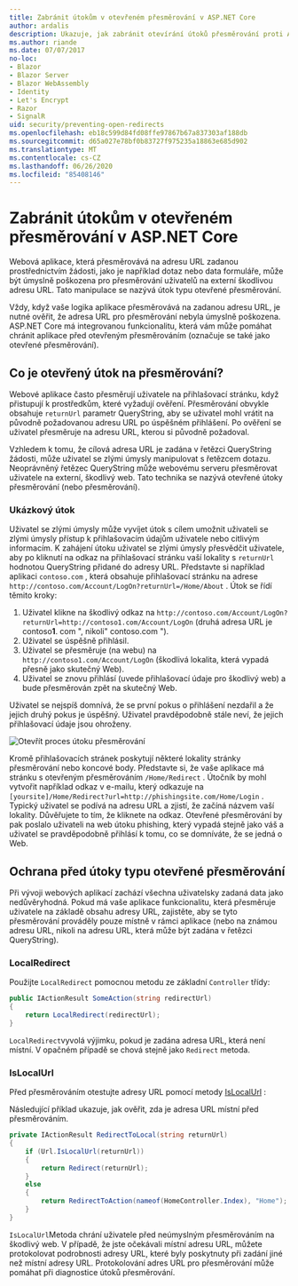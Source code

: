 ```yaml
---
title: Zabránit útokům v otevřeném přesměrování v ASP.NET Core
author: ardalis
description: Ukazuje, jak zabránit otevírání útoků přesměrování proti ASP.NET Core aplikaci.
ms.author: riande
ms.date: 07/07/2017
no-loc:
- Blazor
- Blazor Server
- Blazor WebAssembly
- Identity
- Let's Encrypt
- Razor
- SignalR
uid: security/preventing-open-redirects
ms.openlocfilehash: eb18c599d84fd08ffe97867b67a837303af188db
ms.sourcegitcommit: d65a027e78bf0b83727f975235a18863e685d902
ms.translationtype: MT
ms.contentlocale: cs-CZ
ms.lasthandoff: 06/26/2020
ms.locfileid: "85408146"
---
```

# <a name="prevent-open-redirect-attacks-in-aspnet-core"></a>Zabránit útokům v otevřeném přesměrování v ASP.NET Core

Webová aplikace, která přesměrovává na adresu URL zadanou prostřednictvím žádosti, jako je například dotaz nebo data formuláře, může být úmyslně poškozena pro přesměrování uživatelů na externí škodlivou adresu URL. Tato manipulace se nazývá útok typu otevřené přesměrování.

Vždy, když vaše logika aplikace přesměrovává na zadanou adresu URL, je nutné ověřit, že adresa URL pro přesměrování nebyla úmyslně poškozena. ASP.NET Core má integrovanou funkcionalitu, která vám může pomáhat chránit aplikace před otevřeným přesměrováním (označuje se také jako otevřené přesměrování).

## <a name="what-is-an-open-redirect-attack"></a>Co je otevřený útok na přesměrování?

Webové aplikace často přesměrují uživatele na přihlašovací stránku, když přistupují k prostředkům, které vyžadují ověření. Přesměrování obvykle obsahuje `returnUrl` parametr QueryString, aby se uživatel mohl vrátit na původně požadovanou adresu URL po úspěšném přihlášení. Po ověření se uživatel přesměruje na adresu URL, kterou si původně požadoval.

Vzhledem k tomu, že cílová adresa URL je zadána v řetězci QueryString žádosti, může uživatel se zlými úmysly manipulovat s řetězcem dotazu. Neoprávněný řetězec QueryString může webovému serveru přesměrovat uživatele na externí, škodlivý web. Tato technika se nazývá otevřené útoky přesměrování (nebo přesměrování).

### <a name="an-example-attack"></a>Ukázkový útok

Uživatel se zlými úmysly může vyvíjet útok s cílem umožnit uživateli se zlými úmysly přístup k přihlašovacím údajům uživatele nebo citlivým informacím. K zahájení útoku uživatel se zlými úmysly přesvědčit uživatele, aby po kliknutí na odkaz na přihlašovací stránku vaší lokality s `returnUrl` hodnotou QueryString přidané do adresy URL. Představte si například aplikaci `contoso.com` , která obsahuje přihlašovací stránku na adrese `http://contoso.com/Account/LogOn?returnUrl=/Home/About` . Útok se řídí těmito kroky:

1. Uživatel klikne na škodlivý odkaz na `http://contoso.com/Account/LogOn?returnUrl=http://contoso1.com/Account/LogOn` (druhá adresa URL je contoso**1**. com ", nikoli" contoso.com ").
2. Uživatel se úspěšně přihlásil.
3. Uživatel se přesměruje (na webu) na `http://contoso1.com/Account/LogOn` (škodlivá lokalita, která vypadá přesně jako skutečný Web).
4. Uživatel se znovu přihlásí (uvede přihlašovací údaje pro škodlivý web) a bude přesměrován zpět na skutečný Web.

Uživatel se nejspíš domnívá, že se první pokus o přihlášení nezdařil a že jejich druhý pokus je úspěšný. Uživatel pravděpodobně stále neví, že jejich přihlašovací údaje jsou ohroženy.

![Otevřít proces útoku přesměrování](preventing-open-redirects/_static/open-redirection-attack-process.png)

Kromě přihlašovacích stránek poskytují některé lokality stránky přesměrování nebo koncové body. Představte si, že vaše aplikace má stránku s otevřeným přesměrováním `/Home/Redirect` . Útočník by mohl vytvořit například odkaz v e-mailu, který odkazuje na `[yoursite]/Home/Redirect?url=http://phishingsite.com/Home/Login` . Typický uživatel se podívá na adresu URL a zjistí, že začíná názvem vaší lokality. Důvěřujete to tím, že kliknete na odkaz. Otevřené přesměrování by pak poslalo uživateli na web útoku phishing, který vypadá stejně jako váš a uživatel se pravděpodobně přihlásí k tomu, co se domníváte, že se jedná o Web.

## <a name="protecting-against-open-redirect-attacks"></a>Ochrana před útoky typu otevřené přesměrování

Při vývoji webových aplikací zachází všechna uživatelsky zadaná data jako nedůvěryhodná. Pokud má vaše aplikace funkcionalitu, která přesměruje uživatele na základě obsahu adresy URL, zajistěte, aby se tyto přesměrování prováděly pouze místně v rámci aplikace (nebo na známou adresu URL, nikoli na adresu URL, která může být zadána v řetězci QueryString).

### <a name="localredirect"></a>LocalRedirect

Použijte `LocalRedirect` pomocnou metodu ze základní `Controller` třídy:

```csharp
public IActionResult SomeAction(string redirectUrl)
{
    return LocalRedirect(redirectUrl);
}
```

`LocalRedirect`vyvolá výjimku, pokud je zadána adresa URL, která není místní. V opačném případě se chová stejně jako `Redirect` metoda.

### <a name="islocalurl"></a>IsLocalUrl

Před přesměrováním otestujte adresy URL pomocí metody [IsLocalUrl](/dotnet/api/Microsoft.AspNetCore.Mvc.IUrlHelper.islocalurl#Microsoft_AspNetCore_Mvc_IUrlHelper_IsLocalUrl_System_String_) :

Následující příklad ukazuje, jak ověřit, zda je adresa URL místní před přesměrováním.

```csharp
private IActionResult RedirectToLocal(string returnUrl)
{
    if (Url.IsLocalUrl(returnUrl))
    {
        return Redirect(returnUrl);
    }
    else
    {
        return RedirectToAction(nameof(HomeController.Index), "Home");
    }
}
```

`IsLocalUrl`Metoda chrání uživatele před neúmyslným přesměrováním na škodlivý web. V případě, že jste očekávali místní adresu URL, můžete protokolovat podrobnosti adresy URL, které byly poskytnuty při zadání jiné než místní adresy URL. Protokolování adres URL pro přesměrování může pomáhat při diagnostice útoků přesměrování.
